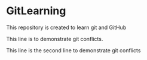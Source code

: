 # GitLearning

This repository is created to learn git and GitHub

This line is to demonstrate git conflicts.

This line is the second line to demonstrate git conflicts
